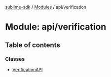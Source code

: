 [sublime-sdk](../README.md) / [Modules](../modules.md) / api/verification

# Module: api/verification

## Table of contents

### Classes

- [VerificationAPI](../classes/api_verification.VerificationAPI.md)
